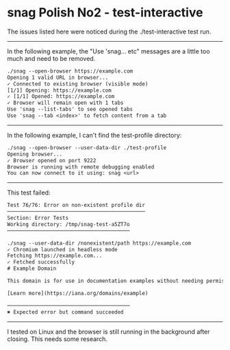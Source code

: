 # snag Polish No2 - test-interactive

The issues listed here were noticed during the ./test-interactive test run.

---

In the following example, the "Use 'snag... etc" messages are a little too much and need to be removed.

```txt
./snag --open-browser https://example.com
Opening 1 valid URL in browser...
✓ Connected to existing browser (visible mode)
[1/1] Opening: https://example.com
✓ [1/1] Opened: https://example.com
✓ Browser will remain open with 1 tabs
Use 'snag --list-tabs' to see opened tabs
Use 'snag --tab <index>' to fetch content from a tab
```

---

In the following example, I can't find the test-profile directory:

```txt
./snag --open-browser --user-data-dir ./test-profile
Opening browser...
✓ Browser opened on port 9222
Browser is running with remote debugging enabled
You can now connect to it using: snag <url>
```

---

This test failed:

```txt
Test 76/76: Error on non-existent profile dir
─────────────────────────────────────────────
Section: Error Tests
Working directory: /tmp/snag-test-a5ZT7o
────────────────────────────────────────

./snag --user-data-dir /nonexistent/path https://example.com
✓ Chromium launched in headless mode
Fetching https://example.com...
✓ Fetched successfully
# Example Domain

This domain is for use in documentation examples without needing permission. Avoid use in operations.

[Learn more](https://iana.org/domains/example)

────────────────────────────────────────
✖ Expected error but command succeeded
```

---

I tested on Linux and the browser is still running in the background after closing. This needs some research.

